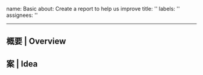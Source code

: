 name: Basic
about: Create a report to help us improve
title: ''
labels: ''
assignees: ''

---

## 概要 | Overview

## 案 | Idea
